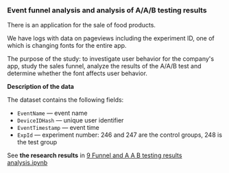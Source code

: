### Event funnel analysis and analysis of A/A/B testing results

There is an application for the sale of food products.

We have logs with data on pageviews including the experiment ID, one of which is changing fonts for the entire app.

The purpose of the study: to investigate user behavior for the company's app, study the sales funnel, analyze the results of the A/A/B test and determine whether the font affects user behavior.

__Description of the data__

The dataset contains the following fields:

* `EventName` — event name
* `DeviceIDHash` — unique user identifier
* `EventTimestamp` — event time
* `ExpId` — experiment number: 246 and 247 are the control groups, 248 is the test group

See __the research results__ in [9 Funnel and A A B testing results analysis.ipynb](https://github.com/anastasia-klein/Yandex-Practicum100/blob/main/Funnel%20and%20A%20A%20B%20testing%20results%20analysis/9%20Funnel%20and%20A%20A%20B%20testing%20results%20analysis.ipynb)
